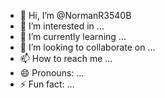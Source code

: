 - 👋 Hi, I’m @NormanR3540B
- 👀 I’m interested in ...
- 🌱 I’m currently learning ...
- 💞️ I’m looking to collaborate on ...
- 📫 How to reach me ...
- 😄 Pronouns: ...
- ⚡ Fun fact: ...

<!---
NormanR3540B/NormanR3540B is a ✨ special ✨ repository because its `README.md` (this file) appears on your GitHub profile.
You can click the Preview link to take a look at your changes.
--->
